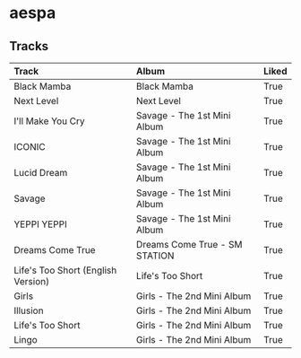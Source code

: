 # aespa

## Tracks

| Track                              | Album                         | Liked   |
|:-----------------------------------|:------------------------------|:--------|
| Black Mamba                        | Black Mamba                   | True    |
| Next Level                         | Next Level                    | True    |
| I'll Make You Cry                  | Savage - The 1st Mini Album   | True    |
| ICONIC                             | Savage - The 1st Mini Album   | True    |
| Lucid Dream                        | Savage - The 1st Mini Album   | True    |
| Savage                             | Savage - The 1st Mini Album   | True    |
| YEPPI YEPPI                        | Savage - The 1st Mini Album   | True    |
| Dreams Come True                   | Dreams Come True - SM STATION | True    |
| Life's Too Short (English Version) | Life's Too Short              | True    |
| Girls                              | Girls - The 2nd Mini Album    | True    |
| Illusion                           | Girls - The 2nd Mini Album    | True    |
| Life's Too Short                   | Girls - The 2nd Mini Album    | True    |
| Lingo                              | Girls - The 2nd Mini Album    | True    |